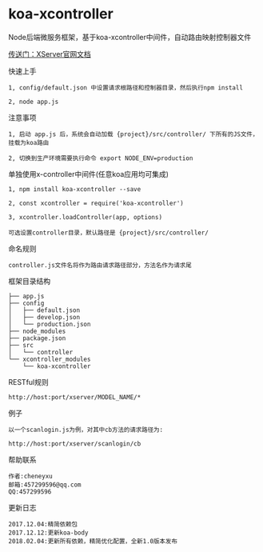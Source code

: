 # koa-xcontroller
Node后端微服务框架，基于koa-xcontroller中间件，自动路由映射控制器文件

[传送门：XServer官网文档](http://www.xserver.top)

快速上手
>
	1, config/default.json 中设置请求根路径和控制器目录，然后执行npm install

	2, node app.js

注意事项
>
	1, 启动 app.js 后，系统会自动加载 {project}/src/controller/ 下所有的JS文件，挂载为koa路由

	2, 切换到生产环境需要执行命令 export NODE_ENV=production

单独使用x-controller中间件(任意koa应用均可集成)
>
	1, npm install koa-xcontroller --save

	2, const xcontroller = require('koa-xcontroller')

	3, xcontroller.loadController(app, options)

	可选设置controller目录，默认路径是 {project}/src/controller/
	
命名规则
>
	controller.js文件名将作为路由请求路径部分，方法名作为请求尾

框架目录结构
>
	├── app.js
	├── config
	│   ├── default.json
	│   ├── develop.json
	│   └── production.json
	├── node_modules
	├── package.json
	├── src
	│   └── controller
	└── xcontroller_modules
	    └── koa-xcontroller

RESTful规则
>
	http://host:port/xserver/MODEL_NAME/*

例子
>
	以一个scanlogin.js为例，对其中cb方法的请求路径为:
	
	http://host:port/xserver/scanlogin/cb

帮助联系
>
	作者:cheneyxu
	邮箱:457299596@qq.com
	QQ:457299596

更新日志
>
	2017.12.04:精简依赖包
	2017.12.12:更新koa-body
	2018.02.04:更新所有依赖，精简优化配置，全新1.0版本发布